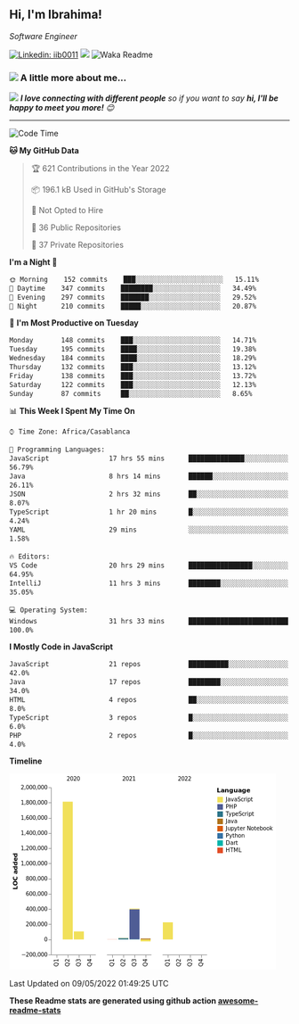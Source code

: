 <h2>Hi, I'm Ibrahima! </h2>
<p><em>Software Engineer 
</em></p>


[![Linkedin: iib0011](https://img.shields.io/badge/-iib0011-blue?style=flat-square&logo=Linkedin&logoColor=white&link=https://www.linkedin.com/in/iib0011/)](https://www.linkedin.com/in/iib0011/)
![](https://visitor-badge.glitch.me/badge?page_id=iib0011)
![Waka Readme](https://github.com/iib0011/iib0011/workflows/Waka%20Readme/badge.svg)


### <img src="https://media.giphy.com/media/VgCDAzcKvsR6OM0uWg/giphy.gif" width="50"> A little more about me...  


<img src="https://media.giphy.com/media/LnQjpWaON8nhr21vNW/giphy.gif" width="60"> <em><b>I love connecting with different people</b> so if you want to say <b>hi, I'll be happy to meet you more!</b> 😊</em>

---
<!--START_SECTION:waka-->
![Code Time](http://img.shields.io/badge/Code%20Time-0-blue)

**🐱 My GitHub Data** 

> 🏆 621 Contributions in the Year 2022
 > 
> 📦 196.1 kB Used in GitHub's Storage 
 > 
> 🚫 Not Opted to Hire
 > 
> 📜 36 Public Repositories 
 > 
> 🔑 37 Private Repositories  
 > 
**I'm a Night 🦉** 

```text
🌞 Morning    152 commits    ███░░░░░░░░░░░░░░░░░░░░░░   15.11% 
🌆 Daytime    347 commits    ████████░░░░░░░░░░░░░░░░░   34.49% 
🌃 Evening    297 commits    ███████░░░░░░░░░░░░░░░░░░   29.52% 
🌙 Night      210 commits    █████░░░░░░░░░░░░░░░░░░░░   20.87%

```
📅 **I'm Most Productive on Tuesday** 

```text
Monday       148 commits    ███░░░░░░░░░░░░░░░░░░░░░░   14.71% 
Tuesday      195 commits    ████░░░░░░░░░░░░░░░░░░░░░   19.38% 
Wednesday    184 commits    ████░░░░░░░░░░░░░░░░░░░░░   18.29% 
Thursday     132 commits    ███░░░░░░░░░░░░░░░░░░░░░░   13.12% 
Friday       138 commits    ███░░░░░░░░░░░░░░░░░░░░░░   13.72% 
Saturday     122 commits    ███░░░░░░░░░░░░░░░░░░░░░░   12.13% 
Sunday       87 commits     ██░░░░░░░░░░░░░░░░░░░░░░░   8.65%

```


📊 **This Week I Spent My Time On** 

```text
⌚︎ Time Zone: Africa/Casablanca

💬 Programming Languages: 
JavaScript               17 hrs 55 mins      ██████████████░░░░░░░░░░░   56.79% 
Java                     8 hrs 14 mins       ██████░░░░░░░░░░░░░░░░░░░   26.11% 
JSON                     2 hrs 32 mins       ██░░░░░░░░░░░░░░░░░░░░░░░   8.07% 
TypeScript               1 hr 20 mins        █░░░░░░░░░░░░░░░░░░░░░░░░   4.24% 
YAML                     29 mins             ░░░░░░░░░░░░░░░░░░░░░░░░░   1.58%

🔥 Editors: 
VS Code                  20 hrs 29 mins      ████████████████░░░░░░░░░   64.95% 
IntelliJ                 11 hrs 3 mins       ████████░░░░░░░░░░░░░░░░░   35.05%

💻 Operating System: 
Windows                  31 hrs 33 mins      █████████████████████████   100.0%

```

**I Mostly Code in JavaScript** 

```text
JavaScript               21 repos            ██████████░░░░░░░░░░░░░░░   42.0% 
Java                     17 repos            ████████░░░░░░░░░░░░░░░░░   34.0% 
HTML                     4 repos             ██░░░░░░░░░░░░░░░░░░░░░░░   8.0% 
TypeScript               3 repos             █░░░░░░░░░░░░░░░░░░░░░░░░   6.0% 
PHP                      2 repos             █░░░░░░░░░░░░░░░░░░░░░░░░   4.0%

```


**Timeline**

![Chart not found](https://raw.githubusercontent.com/iib0011/iib0011/master/charts/bar_graph.png) 


 Last Updated on 09/05/2022 01:49:25 UTC
<!--END_SECTION:waka-->

**These Readme stats are generated using github action [awesome-readme-stats](https://github.com/iib0011/waka-readme-stats)**
